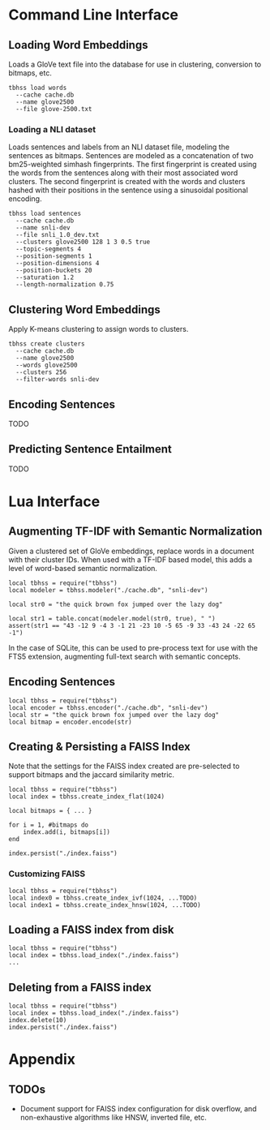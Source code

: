 # Command Line Interface

## Loading Word Embeddings

Loads a GloVe text file into the database for use in clustering, conversion to
bitmaps, etc.

    tbhss load words
      --cache cache.db
      --name glove2500
      --file glove-2500.txt

### Loading a NLI dataset

Loads sentences and labels from an NLI dataset file, modeling the sentences as
bitmaps. Sentences are modeled as a concatenation of two bm25-weighted simhash
fingerprints. The first fingerprint is created using the words from the
sentences along with their most associated word clusters. The second fingerprint
is created with the words and clusters hashed with their positions in the
sentence using a sinusoidal positional encoding.

    tbhss load sentences
      --cache cache.db
      --name snli-dev
      --file snli_1.0_dev.txt
      --clusters glove2500 128 1 3 0.5 true
      --topic-segments 4
      --position-segments 1
      --position-dimensions 4
      --position-buckets 20
      --saturation 1.2
      --length-normalization 0.75

## Clustering Word Embeddings

Apply K-means clustering to assign words to clusters.

    tbhss create clusters
      --cache cache.db
      --name glove2500
      --words glove2500
      --clusters 256
      --filter-words snli-dev

## Encoding Sentences

TODO

## Predicting Sentence Entailment

TODO

# Lua Interface

## Augmenting TF-IDF with Semantic Normalization

Given a clustered set of GloVe embeddings, replace words in a document with
their cluster IDs. When used with a TF-IDF based model, this adds a level of
word-based semantic normalization.

    local tbhss = require("tbhss")
    local modeler = tbhss.modeler("./cache.db", "snli-dev")

    local str0 = "the quick brown fox jumped over the lazy dog"

    local str1 = table.concat(modeler.model(str0, true), " ")
    assert(str1 == "43 -12 9 -4 3 -1 21 -23 10 -5 65 -9 33 -43 24 -22 65 -1")

In the case of SQLite, this can be used to pre-process text for use with the
FTS5 extension, augmenting full-text search with semantic concepts.

## Encoding Sentences

    local tbhss = require("tbhss")
    local encoder = tbhss.encoder("./cache.db", "snli-dev")
    local str = "the quick brown fox jumped over the lazy dog"
    local bitmap = encoder.encode(str)

## Creating & Persisting a FAISS Index

Note that the settings for the FAISS index created are pre-selected to support
bitmaps and the jaccard similarity metric.

    local tbhss = require("tbhss")
    local index = tbhss.create_index_flat(1024)

    local bitmaps = { ... }

    for i = 1, #bitmaps do
        index.add(i, bitmaps[i])
    end

    index.persist("./index.faiss")

### Customizing FAISS

    local tbhss = require("tbhss")
    local index0 = tbhss.create_index_ivf(1024, ...TODO)
    local index1 = tbhss.create_index_hnsw(1024, ...TODO)

## Loading a FAISS index from disk

    local tbhss = require("tbhss")
    local index = tbhss.load_index("./index.faiss")
    ...

## Deleting from a FAISS index

    local tbhss = require("tbhss")
    local index = tbhss.load_index("./index.faiss")
    index.delete(10)
    index.persist("./index.faiss")

# Appendix

## TODOs

- Document support for FAISS index configuration for disk overflow, and
  non-exhaustive algorithms like HNSW, inverted file, etc.
